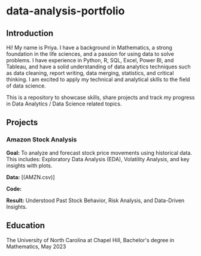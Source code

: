 # data-analysis-portfolio
## Introduction
Hi! My name is Priya. I have a background in Mathematics, a strong foundation in the life sciences, and a passion for using data to solve problems. I have experience in Python, R, SQL, Excel, Power BI, and Tableau, and have a solid understanding of data analytics techniques such as data cleaning, report writing, data merging, statistics, and critical thinking. I am excited to apply my technical and analytical skills to the field of data science.

This is a repository to showcase skills, share projects and track my progress in Data Analytics / Data Science related topics.

## Projects

### Amazon Stock Analysis

**Goal:** To analyze and forecast stock price movements using historical data. This includes: Exploratory Data Analysis (EDA), Volatility Analysis, and key insights with plots. 

**Data:** [(AMZN.csv)]

**Code:**

**Result:** Understood Past Stock Behavior, Risk Analysis, and Data-Driven Insights. 

## Education
The University of North Carolina at Chapel Hill, Bachelor's degree in Mathematics, May 2023

